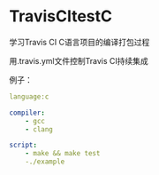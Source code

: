 # TravisCItestC
学习Travis CI C语言项目的编译打包过程

用.travis.yml文件控制Travis CI持续集成

例子：

```yaml
language:c

compiler:
	- gcc
	- clang

script:
	- make && make test
	-./example
```

